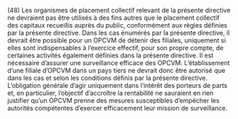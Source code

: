 (48) Les organismes de placement collectif relevant de la présente directive ne devraient pas être utilisés à des fins autres que le placement collectif des capitaux recueillis auprès du public, conformément aux règles définies par la présente directive. Dans les cas énumérés par la présente directive, il devrait être possible pour un OPCVM de détenir des filiales, uniquement si elles sont indispensables à l’exercice effectif, pour son propre compte, de certaines activités également définies dans la présente directive. Il est nécessaire d’assurer une surveillance efficace des OPCVM. L’établissement d’une filiale d’OPCVM dans un pays tiers ne devrait donc être autorisé que dans les cas et selon les conditions définis par la présente directive. L’obligation générale d’agir uniquement dans l’intérêt des porteurs de parts et, en particulier, l’objectif d’accroître la rentabilité ne sauraient en rien justifier qu’un OPCVM prenne des mesures susceptibles d’empêcher les autorités compétentes d’exercer efficacement leur mission de surveillance.